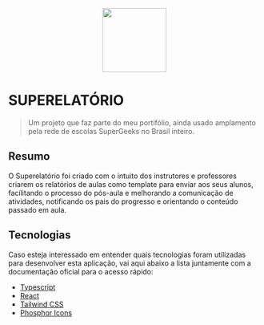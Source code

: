 <p align="center">
  <img src="https://superelatorio.com.br/favicon.png" width="128">
</p>

# SUPERELATÓRIO

> Um projeto que faz parte do meu portifólio, ainda usado amplamento pela rede de escolas SuperGeeks no Brasil inteiro.

## Resumo

O Superelatório foi criado com o intuito dos instrutores e professores criarem os relatórios de aulas como template para enviar aos seus alunos, facilitando o processo do pós-aula e melhorando a comunicação de atividades, notificando os pais do progresso e orientando o conteúdo passado em aula.

## Tecnologias

Caso esteja interessado em entender quais tecnologias foram utilizadas para desenvolver esta aplicação, vai aqui abaixo a lista juntamente com a documentação oficial para o acesso rápido:

- [Typescript](https://www.typescriptlang.org/)
- [React](https://react.dev/learn)
- [Tailwind CSS](https://tailwindcss.com/docs/installation)
- [Phosphor Icons](https://phosphoricons.com/)
